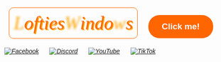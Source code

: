 <!DOCTYPE html>
<html lang="en">
<head>
  <meta charset="UTF-8">
  <meta name="viewport" content="width=device-width, initial-scale=1.0">
  <title>Lofties Windows</title>
  <link rel="stylesheet" href="https://fonts.googleapis.com/css2?family=UnifrakturMaguntia&display=swap">
  <style>
    body {
      margin: 0;
      padding: 0;
      font-family: sans-serif;
    }.logo-container {
      display: inline-block;
      border: 1px solid #ff6600;
      border-radius: 10px;
      padding: 10px;
      margin: 20px;
      font-size: 3em;
      font-family: 'UnifrakturMaguntia', cursive;
      font-style: italic;
      text-shadow: 2px 2px #ffa500;
      color: #ff6600;
    }ul {
      list-style: none;
      margin: 0;
      padding: 0;
    }ul.social li {
      display: inline-block;
      margin: 0 10px;
    }button {
      position: relative;
      font: bold 1.2rem sans-serif;
      color: #fff;
      background: #ff6600;
      border: none;
      border-radius: 25px;
      padding: 15px 30px;
      cursor: pointer;
    }.ball {
      width: 50px;
      height: 50px;
      border-radius: 50%;
      background: #ffa500;
      opacity: 0;
      position: absolute;
      left: 34%;
      top: 12%;
      transform: translate(-50%, -50%);
      z-index: -1;
      transition: all .5s ease-in-out;
    }.move {
      display: inline-block;
      color: transparent;
      text-shadow: 0 0 5px #ffa500;
    }.move:hover {
      text-shadow: none;
      animation: move-text 14s ease-in-out;
    }@keyframes move-text {
      0% {
        transform: translate(0, 0) rotate(0deg);
      }
      25% {
        transform: translate(100px, 100px) rotate(90deg);
      }
      50% {
        transform: translate(-100px, 100px) rotate(180deg);
      }
      75% {
        transform: translate(-100px, -100px) rotate(270deg);
      }
      100% {
        transform: translate(100px, -100px) rotate(360deg);
      }
    }button:focus+.ball {
      opacity: 1;
      animation: move-ball 2s linear infinite;
      --x: .1;
      --y: .1;
    }@keyframes move-ball {
     to {
        transform: move-ball(calc(200vw * var(--x)), calc(200vh * var(--y)));
      }
    }@media screen and (max-width: 768px) {
      h1 {
        font-size: 1.5rem;
        padding: 10px;
      }
      ul.social li {
        margin: 0 5px;
      }
      button {
        margin-top: 30px;
        font-size: 1;
   }
    }</style>
    </head> 
    <body>
  <div class="logo-container">
    <span class="move">L</span>ofties<span class="move">W</span>indo<span class="move">w</span>s
  </div>
  <button>Click me!</button>
  <div class="ball"></div>
  <ul class="social">
    <li><a href="#"><i class="icon1"><img src="https://img.icons8.com/clouds/64/000000/facebook.png" alt="Facebook"></i></a></li>
    <li><a href="#"><i class="icon4"><img src="https://img.icons8.com/clouds/64/000000/discord-logo.png" alt="Discord"></i></a></li>
    <li><a href="#"><i class="icon3"><img src="https://img.icons8.com/clouds/64/000000/youtube.png" alt="YouTube"></i></a></li>
    <li><a href="#"><i class="icon4"><img src="https://img.icons8.com/clouds/64/000000/tiktok.png" alt="TikTok"></i></a></li>
  </ul>
</body>
</html>


